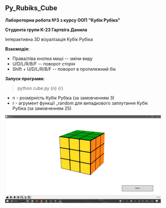 ## Py_Rubiks_Cube
**Лабороторна робота №3 з курсу OOП "Кубік Рубіка"**

**Студента групи К-23 Гартвіга Данила**

Інтерактивна 3D візуалізація Кубік Рубіка

**Взаємодія:**
* Права/ліва кнопка миші -- зміни виду
* U/D/L/R/B/F  -- поворот сторін
* Shift + U/D/L/R/B/F -- поворот в протилежний бік

**Запуск програми:**
> python cube.py {n} {r}

* n - розмірність Кубік Рубіка (за замовченням 3)
* r - агрумент функції _random для випадкового заплутання Кубік Рубіка (за замовченням 25)

![Иллюстрация к проекту](https://github.com/CyberGodSA/Py_Rubiks_Cube/blob/master/Rubiks_Cube.png)
